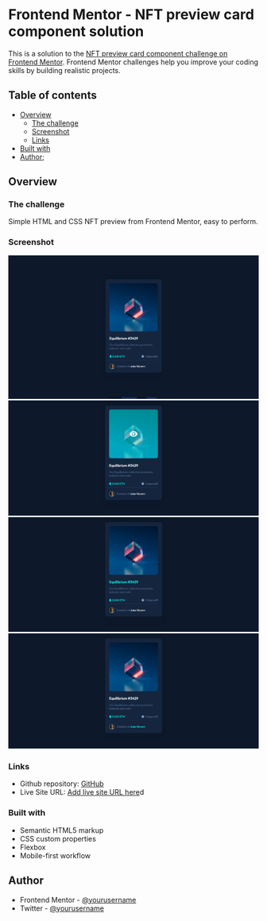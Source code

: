 # Frontend Mentor - NFT preview card component solution

This is a solution to the [NFT preview card component challenge on Frontend Mentor](https://www.frontendmentor.io/challenges/nft-preview-card-component-SbdUL_w0U). Frontend Mentor challenges help you improve your coding skills by building realistic projects. 

## Table of contents

- [Overview](#overview)
  - [The challenge](#the-challenge)
  - [Screenshot](#screenshot)
  - [Links](#links)
- [Built with](#built-with)
- [Author](#author);

## Overview

### The challenge

  Simple HTML and CSS NFT preview from Frontend Mentor, easy to perform.

### Screenshot

![1](./Screenshots/Screenshot-1.png)
![2](./Screenshots/Screenshot-hover-img.png)
![3](./Screenshots/Screenshot-hover-name.png)
![4](./Screenshots/Screenshot-hover-creator.png)

### Links

- Github repository: [GitHub](https://github.com/Miguelhxrz/NFT-card-FM)
- Live Site URL: [Add live site URL here](https://your-live-site-url.com)d

### Built with

- Semantic HTML5 markup
- CSS custom properties
- Flexbox
- Mobile-first workflow


## Author

- Frontend Mentor - [@yourusername](https://www.frontendmentor.io/profile/yourusername)
- Twitter - [@yourusername](https://www.twitter.com/yourusername)

